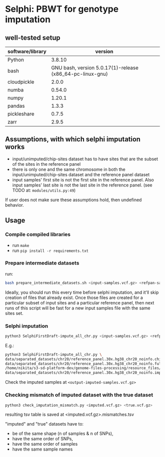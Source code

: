 # Selphi: PBWT for genotype imputation

## well-tested setup

software/library | version
--- | --- 
Python | 3.8.10
bash | GNU bash, version 5.0.17(1)-release (x86_64-pc-linux-gnu)
cloudpickle | 2.0.0
numba | 0.54.0
numpy | 1.20.1
pandas | 1.3.3
pickleshare | 0.7.5
zarr | 2.9.5

## Assumptions, with which selphi imputation works
 - input/unimputed/chip-sites dataset has to have sites that are the subset of the sites in the reference panel
 - there is only one and the same chromosome in both the input/unimputed/chip-sites dataset and the reference panel dataset
 - input samples' first site is not the first site in the reference panel. Also input samples' last site is not the last site in the reference panel. (see TODO at: `modules/utils.py:49`)

If user does not make sure these assumptions hold, then undefined behavior.


## Usage

### Compile compiled libraries

 - run `make`
 - run `pip install -r requirements.txt`

### Prepare intermediate datasets
run:
```bash
bash prepare_intermediate_datasets.sh <input-samples.vcf.gz> <refpan-samples.vcf.gz>
```

Ideally, you should run this every time before selphi imputation, and it'll skip creation of files that already exist. Once those files are created for a particular subset of input sites and a particular reference panel, then next runs of this script will be fast for a new input samples file with the same sites set.

### Selphi imputation
```bash
python3 SelphiFirstDraft-impute_all_chr.py <input-samples.vcf.gz> <refpan-samples.vcf.gz> <genetic-map-in-plink-format.map> <output-imputed-samples.vcf> <n-cores>
```

E.g.:
```bash
python3 SelphiFirstDraft-impute_all_chr.py \
data/separated_datasets/chr20/reference_panel.30x.hg38_chr20_noinfo.chipsites-292-input-samples.vcf.gz\
data/separated_datasets/chr20/reference_panel.30x.hg38_chr20_noinfo.fullseq-2910-refpan-samples.vcf.gz \
/home/nikita/s3-sd-platform-dev/genome-files-processing/resource_files/b38.map/plink.chr20.GRCh38.map \
data/separated_datasets/chr20/reference_panel.30x.hg38_chr20_noinfo.imputed-292-input-samples_NEW.vcf.gz 8
```

Check the imputed samples at `<output-imputed-samples.vcf.gz>`


### Checking mismatch of imputed dataset with the true dataset
```bash
python3 check_imputation_mismatch.py <imputed.vcf.gz> <true.vcf.gz>
```

resulting tsv table is saved at <imputed.vcf.gz>.mismatches.tsv

"imputed" and "true" datasets have to:
 - be of the same shape (n of samples & n of SNPs), 
 - have the same order of SNPs,
 - have the same order of samples
 - have the same sample names



